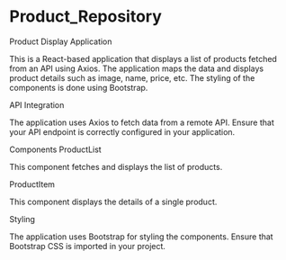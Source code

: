 # Product_Repository


Product Display Application

This is a React-based application that displays a list of products fetched from an API using Axios. The application maps the data and displays product details such as image, name, price, etc. The styling of the components is done using Bootstrap.


API Integration

The application uses Axios to fetch data from a remote API. Ensure that your API endpoint is correctly configured in your application.


Components
ProductList

This component fetches and displays the list of products.

ProductItem

This component displays the details of a single product.


Styling

The application uses Bootstrap for styling the components. Ensure that Bootstrap CSS is imported in your project.
